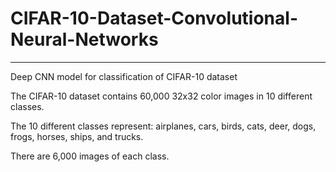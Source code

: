 # CIFAR-10-Dataset-Convolutional-Neural-Networks
------------------

Deep CNN model for classification of CIFAR-10 dataset

The CIFAR-10 dataset contains 60,000 32x32 color images in 10 different classes.

The 10 different classes represent: airplanes, cars, birds, cats, deer, dogs, frogs, horses, ships, and trucks. 

There are 6,000 images of each class.
